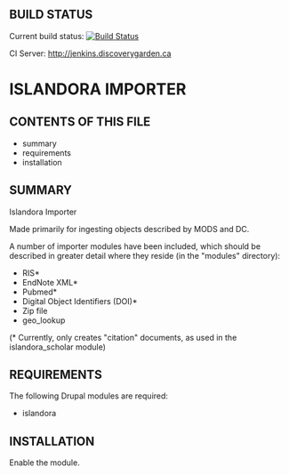 BUILD STATUS
------------
Current build status:
[![Build Status](https://travis-ci.org/Islandora/islandora_importer.png?branch=7.x)](https://travis-ci.org/Islandora/islandora_importer)

CI Server:
http://jenkins.discoverygarden.ca

ISLANDORA IMPORTER
==================

CONTENTS OF THIS FILE
---------------------

 * summary
 * requirements
 * installation


SUMMARY
-------

Islandora Importer

Made primarily for ingesting objects described by MODS and DC.

A number of importer modules have been included, which should be described in
greater detail where they reside (in the "modules" directory):
- RIS*
- EndNote XML*
- Pubmed*
- Digital Object Identifiers (DOI)*
- Zip file
- geo_lookup

(* Currently, only creates "citation" documents, as used in the
islandora_scholar module)

REQUIREMENTS
------------

The following Drupal modules are required:
 * islandora

INSTALLATION
------------

Enable the module.

